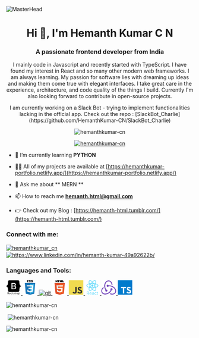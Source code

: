 ![MasterHead](https://jusmarktech.com/public/a/images/pages/web_development.gif)
<h1 align="center">Hi 👋, I'm Hemanth Kumar C N</h1>
<h3 align="center">A passionate frontend developer from India</h3>
<p align="center">I mainly code in Javascript and recently started with TypeScript. I have found my interest in React and so many other modern web frameworks. I am always learning. My passion for software lies with dreaming up ideas and making them come true with elegant interfaces. I take great care in the experience, architecture, and code quality of the things I build. Currently I'm also looking forward to contribute in open-source projects.</p>
<p align="center">I am currently working on a Slack Bot - trying to implement functionalities lacking in the official app. Check out the repo : [SlackBot_Charlie](https://github.com/HemanthKumar-CN/SlackBot_Charlie)</p>


<p align="center"> <img src="https://komarev.com/ghpvc/?username=hemanthkumar-cn&label=Profile%20views&color=0e75b6&style=flat" alt="hemanthkumar-cn" /> </p>

<p align="center"> <a href="https://github.com/ryo-ma/github-profile-trophy"><img src="https://github-profile-trophy.vercel.app/?username=hemanthkumar-cn" alt="hemanthkumar-cn" /></a> </p>





- 🌱 I’m currently learning **PYTHON**

- 👨‍💻 All of my projects are available at [https://hemanthkumar-portfolio.netlify.app/](https://hemanthkumar-portfolio.netlify.app/)

- 💬 Ask me about ** MERN **

- 📫 How to reach me **hemanth.html@gmail.com**

- 👉 Check out my Blog : [https://hemanth-html.tumblr.com/](https://hemanth-html.tumblr.com/)

<h3 align="left">Connect with me:</h3>
<p align="left">
<a href="https://twitter.com/hemanthkumar_cn" target="blank"><img align="center" src="https://raw.githubusercontent.com/rahuldkjain/github-profile-readme-generator/master/src/images/icons/Social/twitter.svg" alt="hemanthkumar_cn" height="30" width="40" /></a>
<a href="https://linkedin.com/in/https://www.linkedin.com/in/hemanth-kumar-49a92622b/" target="blank"><img align="center" src="https://raw.githubusercontent.com/rahuldkjain/github-profile-readme-generator/master/src/images/icons/Social/linked-in-alt.svg" alt="https://www.linkedin.com/in/hemanth-kumar-49a92622b/" height="30" width="40" /></a>
</p>

<h3 align="left">Languages and Tools:</h3>
<p align="left"> <a href="https://getbootstrap.com" target="_blank" rel="noreferrer"> <img src="https://raw.githubusercontent.com/devicons/devicon/master/icons/bootstrap/bootstrap-plain-wordmark.svg" alt="bootstrap" width="40" height="40"/> </a> <a href="https://www.w3schools.com/css/" target="_blank" rel="noreferrer"> <img src="https://raw.githubusercontent.com/devicons/devicon/master/icons/css3/css3-original-wordmark.svg" alt="css3" width="40" height="40"/> </a> <a href="https://git-scm.com/" target="_blank" rel="noreferrer"> <img src="https://www.vectorlogo.zone/logos/git-scm/git-scm-icon.svg" alt="git" width="40" height="40"/> </a> <a href="https://www.w3.org/html/" target="_blank" rel="noreferrer"> <img src="https://raw.githubusercontent.com/devicons/devicon/master/icons/html5/html5-original-wordmark.svg" alt="html5" width="40" height="40"/> </a> <a href="https://developer.mozilla.org/en-US/docs/Web/JavaScript" target="_blank" rel="noreferrer"> <img src="https://raw.githubusercontent.com/devicons/devicon/master/icons/javascript/javascript-original.svg" alt="javascript" width="40" height="40"/> </a> <a href="https://reactjs.org/" target="_blank" rel="noreferrer"> <img src="https://raw.githubusercontent.com/devicons/devicon/master/icons/react/react-original-wordmark.svg" alt="react" width="40" height="40"/> </a> <a href="https://redux.js.org" target="_blank" rel="noreferrer"> <img src="https://raw.githubusercontent.com/devicons/devicon/master/icons/redux/redux-original.svg" alt="redux" width="40" height="40"/> </a> <a href="https://www.typescriptlang.org/" target="_blank" rel="noreferrer"> <img src="https://raw.githubusercontent.com/devicons/devicon/master/icons/typescript/typescript-original.svg" alt="typescript" width="40" height="40"/> </a> </p>



<p><img align="center" src="https://github-readme-streak-stats.herokuapp.com/?user=hemanthkumar-cn&" alt="hemanthkumar-cn" /></p>
<p>&nbsp;<img align="center" src="https://github-readme-stats.vercel.app/api?username=hemanthkumar-cn&show_icons=true&locale=en" alt="hemanthkumar-cn" /></p>

<p><img align="left" src="https://github-readme-stats.vercel.app/api/top-langs?username=hemanthkumar-cn&show_icons=true&locale=en&layout=compact" alt="hemanthkumar-cn" /></p>
